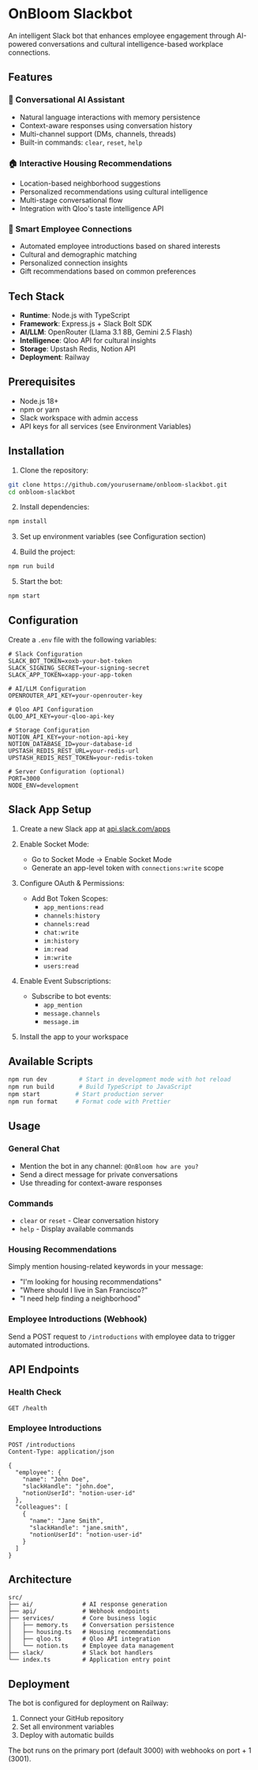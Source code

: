 # OnBloom Slackbot

An intelligent Slack bot that enhances employee engagement through AI-powered conversations and cultural intelligence-based workplace connections.

## Features

### 🤖 Conversational AI Assistant

- Natural language interactions with memory persistence
- Context-aware responses using conversation history
- Multi-channel support (DMs, channels, threads)
- Built-in commands: `clear`, `reset`, `help`

### 🏠 Interactive Housing Recommendations

- Location-based neighborhood suggestions
- Personalized recommendations using cultural intelligence
- Multi-stage conversational flow
- Integration with Qloo's taste intelligence API

### 🤝 Smart Employee Connections

- Automated employee introductions based on shared interests
- Cultural and demographic matching
- Personalized connection insights
- Gift recommendations based on common preferences

## Tech Stack

- **Runtime**: Node.js with TypeScript
- **Framework**: Express.js + Slack Bolt SDK
- **AI/LLM**: OpenRouter (Llama 3.1 8B, Gemini 2.5 Flash)
- **Intelligence**: Qloo API for cultural insights
- **Storage**: Upstash Redis, Notion API
- **Deployment**: Railway

## Prerequisites

- Node.js 18+
- npm or yarn
- Slack workspace with admin access
- API keys for all services (see Environment Variables)

## Installation

1. Clone the repository:

```bash
git clone https://github.com/yourusername/onbloom-slackbot.git
cd onbloom-slackbot
```

2. Install dependencies:

```bash
npm install
```

3. Set up environment variables (see Configuration section)

4. Build the project:

```bash
npm run build
```

5. Start the bot:

```bash
npm start
```

## Configuration

Create a `.env` file with the following variables:

```env
# Slack Configuration
SLACK_BOT_TOKEN=xoxb-your-bot-token
SLACK_SIGNING_SECRET=your-signing-secret
SLACK_APP_TOKEN=xapp-your-app-token

# AI/LLM Configuration
OPENROUTER_API_KEY=your-openrouter-key

# Qloo API Configuration
QLOO_API_KEY=your-qloo-api-key

# Storage Configuration
NOTION_API_KEY=your-notion-api-key
NOTION_DATABASE_ID=your-database-id
UPSTASH_REDIS_REST_URL=your-redis-url
UPSTASH_REDIS_REST_TOKEN=your-redis-token

# Server Configuration (optional)
PORT=3000
NODE_ENV=development
```

## Slack App Setup

1. Create a new Slack app at [api.slack.com/apps](https://api.slack.com/apps)

2. Enable Socket Mode:

   - Go to Socket Mode → Enable Socket Mode
   - Generate an app-level token with `connections:write` scope

3. Configure OAuth & Permissions:

   - Add Bot Token Scopes:
     - `app_mentions:read`
     - `channels:history`
     - `channels:read`
     - `chat:write`
     - `im:history`
     - `im:read`
     - `im:write`
     - `users:read`

4. Enable Event Subscriptions:

   - Subscribe to bot events:
     - `app_mention`
     - `message.channels`
     - `message.im`

5. Install the app to your workspace

## Available Scripts

```bash
npm run dev         # Start in development mode with hot reload
npm run build       # Build TypeScript to JavaScript
npm start          # Start production server
npm run format     # Format code with Prettier
```

## Usage

### General Chat

- Mention the bot in any channel: `@OnBloom how are you?`
- Send a direct message for private conversations
- Use threading for context-aware responses

### Commands

- `clear` or `reset` - Clear conversation history
- `help` - Display available commands

### Housing Recommendations

Simply mention housing-related keywords in your message:

- "I'm looking for housing recommendations"
- "Where should I live in San Francisco?"
- "I need help finding a neighborhood"

### Employee Introductions (Webhook)

Send a POST request to `/introductions` with employee data to trigger automated introductions.

## API Endpoints

### Health Check

```
GET /health
```

### Employee Introductions

```
POST /introductions
Content-Type: application/json

{
  "employee": {
    "name": "John Doe",
    "slackHandle": "john.doe",
    "notionUserId": "notion-user-id"
  },
  "colleagues": [
    {
      "name": "Jane Smith",
      "slackHandle": "jane.smith",
      "notionUserId": "notion-user-id"
    }
  ]
}
```

## Architecture

```
src/
├── ai/              # AI response generation
├── api/             # Webhook endpoints
├── services/        # Core business logic
│   ├── memory.ts    # Conversation persistence
│   ├── housing.ts   # Housing recommendations
│   ├── qloo.ts      # Qloo API integration
│   └── notion.ts    # Employee data management
├── slack/           # Slack bot handlers
└── index.ts         # Application entry point
```

## Deployment

The bot is configured for deployment on Railway:

1. Connect your GitHub repository
2. Set all environment variables
3. Deploy with automatic builds

The bot runs on the primary port (default 3000) with webhooks on port + 1 (3001).
